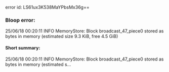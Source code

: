 error id: LS61ux3K538MaYPbsMx36g==
### Bloop error:

25/06/18 00:20:11 INFO MemoryStore: Block broadcast_47_piece0 stored as bytes in memory (estimated size 9.3 KiB, free 4.5 GiB)
#### Short summary: 

25/06/18 00:20:11 INFO MemoryStore: Block broadcast_47_piece0 stored as bytes in memory (estimated s...